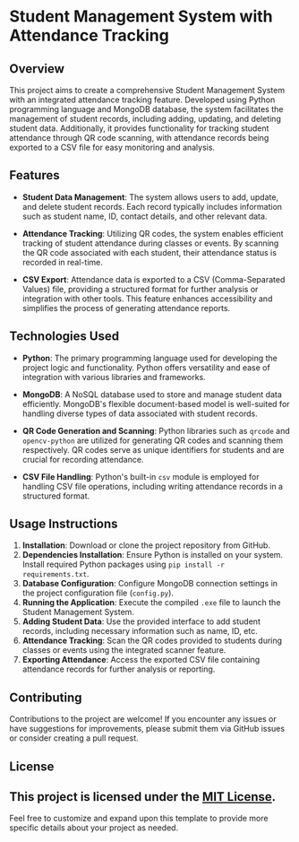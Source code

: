 # Student Management System with Attendance Tracking

## Overview

This project aims to create a comprehensive Student Management System with an integrated attendance tracking feature. Developed using Python programming language and MongoDB database, the system facilitates the management of student records, including adding, updating, and deleting student data. Additionally, it provides functionality for tracking student attendance through QR code scanning, with attendance records being exported to a CSV file for easy monitoring and analysis.

## Features

- **Student Data Management**: The system allows users to add, update, and delete student records. Each record typically includes information such as student name, ID, contact details, and other relevant data.

- **Attendance Tracking**: Utilizing QR codes, the system enables efficient tracking of student attendance during classes or events. By scanning the QR code associated with each student, their attendance status is recorded in real-time.

- **CSV Export**: Attendance data is exported to a CSV (Comma-Separated Values) file, providing a structured format for further analysis or integration with other tools. This feature enhances accessibility and simplifies the process of generating attendance reports.

## Technologies Used

- **Python**: The primary programming language used for developing the project logic and functionality. Python offers versatility and ease of integration with various libraries and frameworks.

- **MongoDB**: A NoSQL database used to store and manage student data efficiently. MongoDB's flexible document-based model is well-suited for handling diverse types of data associated with student records.

- **QR Code Generation and Scanning**: Python libraries such as `qrcode` and `opencv-python` are utilized for generating QR codes and scanning them respectively. QR codes serve as unique identifiers for students and are crucial for recording attendance.

- **CSV File Handling**: Python's built-in `csv` module is employed for handling CSV file operations, including writing attendance records in a structured format.

## Usage Instructions

1. **Installation**: Download or clone the project repository from GitHub.
2. **Dependencies Installation**: Ensure Python is installed on your system. Install required Python packages using `pip install -r requirements.txt`.
3. **Database Configuration**: Configure MongoDB connection settings in the project configuration file (`config.py`).
4. **Running the Application**: Execute the compiled `.exe` file to launch the Student Management System.
5. **Adding Student Data**: Use the provided interface to add student records, including necessary information such as name, ID, etc.
6. **Attendance Tracking**: Scan the QR codes provided to students during classes or events using the integrated scanner feature.
7. **Exporting Attendance**: Access the exported CSV file containing attendance records for further analysis or reporting.

## Contributing

Contributions to the project are welcome! If you encounter any issues or have suggestions for improvements, please submit them via GitHub issues or consider creating a pull request.

## License
This project is licensed under the [MIT License](LICENSE).
-----
Feel free to customize and expand upon this template to provide more specific details about your project as needed.
